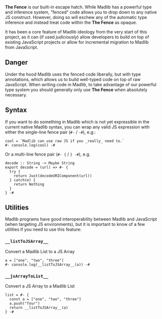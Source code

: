 **The Fence** is our built-in escape hatch. While Madlib has a powerful type and inference system, "fenced" code allows you to drop down to any native JS construct. However, doing so will eschew any of the automatic type inference and instead treat code within the **The Fence** as opaque.

It has been a core feature of Madlib ideology from the very start of this project, as it can (if used *judiciously*) allow developers to build on top of existing JavaScript projects or allow for incremental migration to Madlib from JavaScript.

## Danger

Under the hood Madlib uses the fenced code liberally, but with type annotations, which allows us to build well-typed code on top of raw JavaScript. When writing code in Madlib, to take advantage of our powerful type system you should generally only use **The Fence** when absolutely necessary.


## Syntax

If you want to do something in Madlib which is not yet expressible in the current native Madlib syntax, you can wrap any valid JS expression with either the single-line fence pair (`#-` / `-#`), e.g.:
```madlib
cool = `Madlib can use raw JS if you _really_ need to.`
#- console.log(cool) -#
```

Or a multi-line fence pair (`#- {` / `} -#`), e.g.

```madlib
decode :: String -> Maybe String
export decode = (url) => #- {
  try {
    return Just(decodeURIComponent(url))
  } catch(e) {
    return Nothing
  }
} -#
```

## Utilities

Madlib programs have good interoperability between Madlib and JavaScript (when targeting JS environments), but it is important to know of a few utilities if you need to use this feature:

### `__listToJSArray__`

Convert a Madlib List to a JS Array

```madlib
a = ["one", "two", "three"]
#- console.log(__listToJSArray__(a)) -#
```

### `__jsArrayToList__`

Convert a JS Array to a Madlib List

```madlib
list = #- {
  const a = ["one", "two", "three"]
  a.push("four")
  return __listToJSArray__(a)
} -#
```
